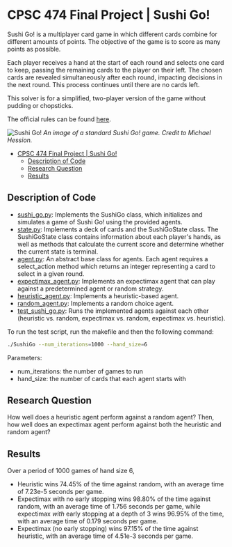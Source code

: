 # CPSC 474 Final Project | Sushi Go!

Sushi Go! is a multiplayer card game in which different cards combine for different amounts of points. The objective of the game is to score as many points as possible. 

Each player receives a hand at the start of each round and selects one card to keep, passing the remaining cards to the player on their left. The chosen cards are revealed simultaneously after each round, impacting decisions in the next round. This process continues until there are no cards left.

This solver is for a simplified, two-player version of the game without pudding or chopsticks.

The official rules can be found [here](https://gamewright.com/pdfs/Rules/SushiGoTM-RULES.pdf).

![Sushi Go!](https://cdn.thewirecutter.com/wp-content/media/2021/06/52-things-sushigo-2048px-5461-3x2-1.jpg?auto=webp&quality=75&crop=1.91:1&width=1200)
*An image of a standard Sushi Go! game. Credit to Michael Hession.*

- [CPSC 474 Final Project | Sushi Go!](#cpsc-474-final-project--sushi-go)
  - [Description of Code](#description-of-code)
  - [Research Question](#research-question)
  - [Results](#results)

## Description of Code

- [sushi_go.py](sushi_go.py): Implements the SushiGo class, which initializes and simulates a game of Sushi Go! using the provided agents.
- [state.py](state.py): Implements a deck of cards and the SushiGoState class. The SushiGoState class contains information about each player's hands, as well as methods that calculate the current score and determine whether the current state is terminal.
- [agent.py](agent.py): An abstract base class for agents. Each agent requires a select_action method which returns an integer representing a card to select in a given round.
- [expectimax_agent.py](expectimax_agent.py): Implements an expectimax agent that can play against a predetermined agent or random strategy.
- [heuristic_agent.py](heuristic_agent.py): Implements a heuristic-based agent.
- [random_agent.py](random_agent.py): Implements a random choice agent.
- [test_sushi_go.py](test_sushi_go.py): Runs the implemented agents against each other (heuristic vs. random, expectimax vs. random, expectimax vs. heuristic).

To run the test script, run the makefile and then the following command:
```sh
./SushiGo --num_iterations=1000 --hand_size=6
```
Parameters:
- num_iterations: the number of games to run
- hand_size: the number of cards that each agent starts with

## Research Question

How well does a heuristic agent perform against a random agent? Then, how well does an expectimax agent perform against both the heuristic and random agent?

## Results

Over a period of 1000 games of hand size 6,
- Heuristic wins 74.45% of the time against random, with an average time of 7.23e-5 seconds per game.
- Expectimax with no early stopping wins 98.80% of the time against random, with an average time of 1.756 seconds per game, while expectimax *with* early stopping at a depth of 3 wins 96.95% of the time, with an average time of 0.179 seconds per game. 
- Expectimax (no early stopping) wins 97.15% of the time against heuristic, with an average time of 4.51e-3 seconds per game.